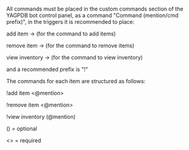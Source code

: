 All commands must be placed in the custom commands section of the YAGPDB bot control panel, as a command
"Command (mention/cmd prefix)", in the triggers it is recommended to place:

add item -> (for the command to add items)

remove item -> (for the command to remove items)

view inventory -> (for the command to view inventory)

and a recommended prefix is ​​"!"



The commands for each item are structured as follows:

!add item <@mention> <quantity> <object>

!remove item <@mention> <quantity> <object>

!view inventory (@mention)

() = optional

<> = required
